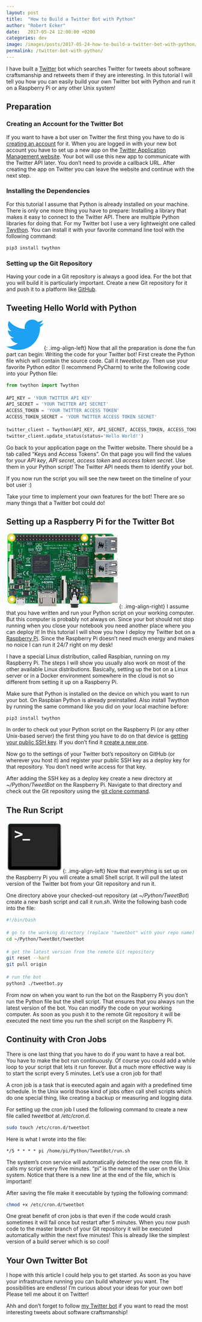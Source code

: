 ```yaml
---
layout: post
title:  "How to Build a Twitter Bot with Python"
author: "Robert Ecker"
date:   2017-05-24 12:00:00 +0200
categories: dev
image: /images/posts/2017-05-24-how-to-build-a-twitter-bot-with-python/title-image.jpg
permalink: /twitter-bot-with-python/
---
```


I have built a [Twitter](https://twitter.com/socrabot_) bot which searches Twitter for tweets about software craftsmanship and retweets them if they are interesting. In this tutorial I will tell you how you can easily build your own Twitter bot with Python and run it on a Raspberry Pi or any other Unix system!

## Preparation

### Creating an Account for the Twitter Bot
If you want to have a bot user on Twitter the first thing you have to do is [creating an account](https://twitter.com/signup) for it. When you are logged in with your new bot account you have to set up a new app on the [Twitter Application Management website](https://apps.twitter.com/app/new). Your bot will use this new app to communicate with the Twitter API later. You don’t need to provide a callback URL. After creating the app on Twitter you can leave the website and continue with the next step.

### Installing the Dependencies
For this tutorial I assume that Python is already installed on your machine. There is only one more thing you have to prepare: Installing a library that makes it easy to connect to the Twitter API. There are multiple Python libraries for doing that. For my Twitter bot I use a very lightweight one called [Twython](https://github.com/ryanmcgrath/twython). You can install it with your favorite command line tool with the following command:

```bash
pip3 install twython
```

### Setting up the Git Repository

Having your code in a Git repository is always a good idea. For the bot that you will build it is particularly important. Create a new Git repository for it and push it to a platform like [GitHub](https://github.com/).

## Tweeting Hello World with Python

![twitter icon](../images/posts/2017-05-24-how-to-build-a-twitter-bot-with-python/twitter.png){: .img-align-left}
Now that all the preparation is done the fun part can begin: Writing the code for your Twitter bot! First create the Python file which will contain the source code. Call it *tweetbot.py*. Then use your favorite Python editor (I recommend PyCharm) to write the following code into your Python file:

```python
from twython import Twython

API_KEY = 'YOUR TWITTER API KEY'
API_SECRET = 'YOUR TWITTER API SECRET'
ACCESS_TOKEN = 'YOUR TWITTER ACCESS TOKEN'
ACCESS_TOKEN_SECRET = 'YOUR TWITTER ACCESS TOKEN SECRET'

twitter_client = Twython(API_KEY, API_SECRET, ACCESS_TOKEN, ACCESS_TOKEN_SECRET)
twitter_client.update_status(status='Hello World!')
```

Go back to your application page on the Twitter website. There should be a tab called “Keys and Access Tokens”. On that page you will find the values for your *API key*, *API secret*, *access token* and *access token secret*. Use them in your Python script! The Twitter API needs them to identify your bot.

If you now run the script you will see the new tweet on the timeline of your bot user :)

Take your time to implement your own features for the bot! There are so many things that a Twitter bot could do!

## Setting up a Raspberry Pi for the Twitter Bot

![Raspberry Pi](../images/posts/2017-05-24-how-to-build-a-twitter-bot-with-python/raspberrypi3.jpg){: .img-align-right}
I assume that you have written and run your Python script on your working computer. But this computer is probably not always on. Since your bot should not stop running when you close your notebook you need another place where you can deploy it! In this tutorial I will show you how I deploy my Twitter bot on a [Raspberry Pi](https://www.raspberrypi.org/products/raspberry-pi-3-model-b/). Since the Raspberry Pi doesn’t need much energy and makes no noice I can run it 24/7 right on my desk!

I have a special Linux distribution, called Raspbian, running on my Raspberry Pi. The steps I will show you usually also work on most of the other available Linux distributions. Basically, setting up the bot on a Linux server or in a Docker environment somewhere in the cloud is not so different from setting it up on a Raspberry Pi.

Make sure that Python is installed on the device on which you want to run your bot. On Raspbian Python is already preinstalled. Also install Twython by running the same command like you did on your local machine before:

```bash
pip3 install twython
```

In order to check out your Python script on the Raspberry Pi (or any other Unix-based server) the first thing you have to do on that device is [getting your public SSH key](https://help.github.com/articles/checking-for-existing-ssh-keys/). If you don’t find it [create a new one](https://help.github.com/articles/generating-a-new-ssh-key-and-adding-it-to-the-ssh-agent/).

Now go to the settings of your Twitter bot’s repository on GitHub (or wherever you host it) and register your public SSH key as a deploy key for that repository. You don’t need write access for that key.

After adding the SSH key as a deploy key create a new directory at *~/Python/TweetBot* on the Raspberry Pi. Navigate to that directory and check out the Git repository using the [git clone command](https://help.github.com/articles/cloning-a-repository/).

## The Run Script

![Terminal icon](../images/posts/2017-05-24-how-to-build-a-twitter-bot-with-python/terminal.jpg){: .img-align-left}
Now that everything is set up on the Raspberry Pi you will create a small Shell script. It will pull the latest version of the Twitter bot from your Git repository and run it.

One directory above your checked-out repository (at *~/Python/TweetBot*) create a new bash script and call it *run.sh*. Write the following bash code into the file:

```bash
#!/bin/bash

# go to the working directory (replace "tweetbot" with your repo name)
cd ~/Python/TweetBot/tweetbot

# get the latest version from the remote Git repository
git reset --hard
git pull origin

# run the bot
python3 ./tweetbot.py
```

From now on when you want to run the bot on the Raspberry Pi you don’t run the Python file but the shell script. That ensures that you always run the latest version of the bot. You can modify the code on your working computer. As soon as you push it to the remote Git repository it will be executed the next time you run the shell script on the Raspberry Pi.

## Continuity with Cron Jobs

There is one last thing that you have to do if you want to have a real bot. You have to make the bot run continuously. Of course you could add a while loop to your script that lets it run forever. But a much more effective way is to start the script every 5 minutes. Let’s use a cron job for that!

A cron job is a task that is executed again and again with a predefined time schedule. In the Unix world those kind of jobs often call shell scripts which do one special thing, like creating a backup or measuring and logging data.

For setting up the cron job I used the following command to create a new file called *tweetbot* at */etc/cron.d*.

```bash
sudo touch /etc/cron.d/tweetbot
```

Here is what I wrote into the file:

```
*/5 * * * * pi /home/pi/Python/TweetBot/run.sh

```

The system’s cron service will automatically detected the new cron file. It calls my script every five minutes. “pi” is the name of the user on the Unix system. Notice that there is a new line at the end of the file, which is important!

After saving the file make it executable by typing the following command:

```bash
chmod +x /etc/cron.d/tweetbot
```

One great benefit of cron jobs is that even if the code would crash sometimes it will fail once but restart after 5 minutes. When you now push code to the master branch of your Git repository it will be executed automatically within the next five minutes! This is already like the simplest version of a build server which is so cool!

## Your Own Twitter Bot

I hope with this article I could help you to get started. As soon as you have your infrastructure running you can build whatever you want. The possibilities are endless! I’m curious about your ideas for your own bot! Please tell me about it on Twitter!

Ahh and don’t forget to follow [my Twitter bot](https://twitter.com/socrabot_) if you want to read the most interesting tweets about software craftsmanship!
